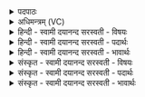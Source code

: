 <details><summary>पदपाठः</summary>

इन्द्रः॑। च॒। म॒रुतः॑। च॒। क्र॒पाय॑। उ॒पोत्थि॑त॒ इत्यु॑प॒ऽउत्थि॑तः। असु॑रः। प॒ण्यमा॑नः। मि॒त्रः। क्री॒तः। विष्णुः॑। शि॒पि॒वि॒ष्ट इति॑ शिपिऽवि॒ष्टः। ऊ॒रौ। आस॑न्न॒ इत्याऽस॑न्नः। विष्णुः॑। न॒रन्धि॑षः। ५५।
</details>

<details><summary>अधिमन्त्रम् (VC)</summary>

- इन्द्रादयो देवताः
- वसिष्ठ ऋषिः
- आर्षी पङ्क्तिः
- पञ्चमः
</details>

<details><summary>हिन्दी - स्वामी दयानन्द सरस्वती  - विषयः</summary>

फिर भी उक्त विषय को अगले मन्त्र में कहा है ॥
</details>

<details><summary>हिन्दी - स्वामी दयानन्द सरस्वती  - पदार्थः</summary>

पदार्थान्वयभाषाः -  हे मनुष्यो ! तुम लोग जो विद्वानों ने (क्रपाय) व्यवहारसिद्धि के लिये (इन्द्रः) बिजुली (मरुतः) पवन (असुरः) मेघ (पण्यमानः) स्तुति के योग्य (मित्रः) सखा (शिपिविष्टः) समस्त पदार्थों में प्रविष्ट (विष्णुः) सर्वशरीरव्याप्त धनञ्जय वायु और इन में से एक-एक पदार्थ (नरन्धिषः) मनुष्यादि के आत्माओं में साक्षी (विष्णुः) हिरण्यगर्भ ईश्वर (ऊरौ) ढाँपने आदि क्रियाओं में (आसन्नः) सन्निकट वा (उपोत्थितः) समीपस्थ प्रकाश के समान और जो (क्रीतः) व्यवहार में वर्ता हुआ पदार्थ है, इन सब को जानो ॥५५॥
</details>

<details><summary>हिन्दी - स्वामी दयानन्द सरस्वती  - भावार्थः</summary>

भावार्थभाषाः -  मनुष्यों को चाहिये कि ईश्वर से प्रकाशित अग्नि आदि पदार्थों को क्रिया कुशलता से उपयोग लेकर गार्हस्थ्य व्यवहारों को सिद्ध करें ॥५५॥
</details>

<details><summary>संस्कृत - स्वामी दयानन्द सरस्वती  - विषयः</summary>

पुनर्गार्हस्थ्यविषयमाह ॥
</details>

<details><summary>संस्कृत - स्वामी दयानन्द सरस्वती  - पदार्थः</summary>

पदार्थान्वयभाषाः -  हे मनुष्याः ! यूयं विद्वद्भर्य्यो क्रपायेन्द्रो मरुतोऽसुरः पण्यमानो मित्रः शिपिविष्टो विष्णुर्नरन्धिषो विष्णुश्चैवासन्न उपोत्थितः क्रीतोऽस्ति, तं विजानीत ॥५५॥
</details>

<details><summary>संस्कृत - स्वामी दयानन्द सरस्वती  - भावार्थः</summary>

भावार्थभाषाः -  मनुष्यैः परब्रह्मप्रकाशितानामग्न्यादीनां पदार्थानां सकाशात् क्रियाकौशलेनोपयोगं गृहीत्वा गार्हस्थ्यव्यवहारास्साधनीयाः ॥५५॥
</details>